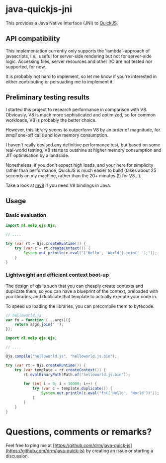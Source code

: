 # java-quickjs-jni

This provides a Java Native Interface (JNI) to
[QuickJS](https://bellard.org/quickjs/).

## API compatibility

This implementation currently only supports the 'lambda'-approach of javascripts,
i.e., useful for server-side rendering but not for server-side logic. Accessing
files, server resources and other I/O are not tested nor supported, for now.

It is probably not hard to implement, so let me know if you're interested in 
either contributing or persuading me to implement it.

## Preliminary testing results

I started this project to research performance in comparison with V8. Obviously, 
V8 is much more sophisticated and optimized, so for common workloads, V8 is 
probably the better choice.

However, this library seems to outperform V8 by an order of magnitude, for
*small* one-off calls and low memory consumption.

I haven't really devised any definitive performance test, but based on some 
real-world testing, V8 starts to outshine at higher memory consumption and 
JIT optimisation by a landslide.

Nonetheless, if you don't expect high loads, and your here for simplicity rather
than performance, QuickJS is much easier to build (takes about 25 seconds on my
machine, rather than the 20+ minutes (!) for V8...).

Take a look at [mv8](https://github.com/drm/mv8) if you need V8 bindings in
Java.

## Usage

### Basic evaluation
```java
import nl.melp.qjs.Qjs;

// ....

try (var rt = Qjs.createRuntime()) {
    try (var c = rt.createContext()) {
        System.out.println(c.eval("['Hello', 'World'].join(' ');"));
    }
} 
```

### Lightweight and efficient context boot-up

The design of qjs is such that you can cheaply create contexts and duplicate them, 
so you can have a blueprint of the context, preloaded with you libraries, and
duplicate that template to actually execute your code in.

To speed up loading the libraries, you can precompile them to bytecode.

```javascript
// helloworld.js
var fn = function (...args)({
    return args.join(' '); 
});
```

```java
import nl.melp.qjs.Qjs;

// ....

Qjs.compile("helloworld.js", "helloworld.js.bin");

try (var rt = Qjs.createRuntime()) {
	try (var template = rt.createContext()) {
        rt.evalBinaryPath(Path.of("helloworld.js.bin"));
		
        for (int i = 0; i < 10000; i++) {
            try (var c = template.duplicate()) {
                System.out.println(c.eval("fn(['Hello', 'World'])"));
            }
        }
    }
} 
```

# Questions, comments or remarks?

Feel free to ping me at 
[https://github.com/drm/java-quick-js](https://github.com/drm/java-quick-js) 
by creating an issue or starting a discussion.
